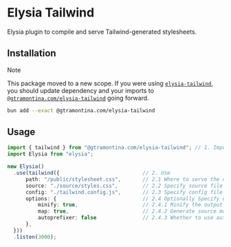 # Elysia Tailwind

Elysia plugin to compile and serve Tailwind-generated stylesheets.

## Installation

> [!NOTE]  
> This package moved to a new scope. If you were using [`elysia-tailwind`](https://www.npmjs.com/package/elysia-tailwind), you should update dependency and your imports to [`@gtramontina.com/elysia-tailwind`](https://www.npmjs.com/package/@gtramontina.com/elysia-tailwind) going forward.

```bash
bun add --exact @gtramontina.com/elysia-tailwind
```

## Usage

```ts
import { tailwind } from "@gtramontina.com/elysia-tailwind"; // 1. Import
import Elysia from "elysia";

new Elysia()
  .use(tailwind({                           // 2. Use
      path: "/public/stylesheet.css",       // 2.1 Where to serve the compiled stylesheet;
      source: "./source/styles.css",        // 2.2 Specify source file path (where your @tailwind directives are);
      config: "./tailwind.config.js",       // 2.3 Specify config file path or Config object;
      options: {                            // 2.4 Optionally Specify options:
          minify: true,                     // 2.4.1 Minify the output stylesheet (default: NODE_ENV === "production");
          map: true,                        // 2.4.2 Generate source map (default: NODE_ENV !== "production");
          autoprefixer: false               // 2.4.3 Whether to use autoprefixer;
      },
  }))
  .listen(3000);
```

